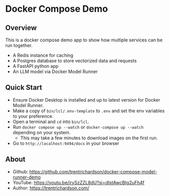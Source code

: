 # Docker Compose Demo

## Overview

This is a docker compose demo app to show how multiple services can be run together.

- A Redis instance for caching
- A Postgres database to store vectorized data and requests
- A FastAPI python app
- An LLM model via Docker Model Runner

## Quick Start

- Ensure Docker Desktop is installed and up to latest version for Docker Model Runner.
- Make a copy of `bin/lcl/.env-template` to `.env` and set the env variables to your preference.
- Open a terminal and `cd` into `bin/lcl`.
- Run `docker compose up --watch` or `docker-compose up --watch` depending on your system. 
  - This may take a few minutes to download images on the first run.
- Go to `http://localhost:9494/docs` in your browser

## About

- Github: https://github.com/trentrichardson/docker-compose-model-runner-demo
- YouTube: https://youtu.be/irySzZZL8dU?si=dIstAwcBtg2uFh4f
- Author: https://trentrichardson.com/
